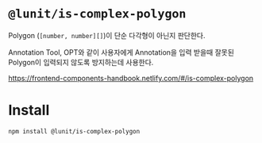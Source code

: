 # `@lunit/is-complex-polygon`

Polygon (`[number, number][]`)이 단순 다각형이 아닌지 판단한다.

Annotation Tool, OPT와 같이 사용자에게 Annotation을 입력 받을때
잘못된 Polygon이 입력되지 않도록 방지하는데 사용한다.

<https://frontend-components-handbook.netlify.com/#/is-complex-polygon>

# Install

```sh
npm install @lunit/is-complex-polygon
```
